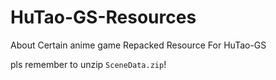 # HuTao-GS-Resources
About Certain anime game Repacked Resource For HuTao-GS

pls remember to unzip `SceneData.zip`!